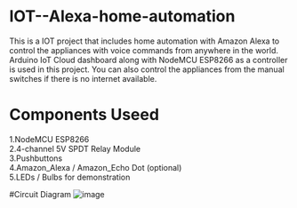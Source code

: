 # IOT--Alexa-home-automation
This is a IOT project that includes home automation with Amazon Alexa to control the appliances with voice commands from anywhere in the world. Arduino IoT Cloud dashboard along with NodeMCU ESP8266 as a controller is used in this project. You can also control the appliances from the manual switches if there is no internet available.

# Components Useed
1.NodeMCU ESP8266 <br /> 
2.4-channel 5V SPDT Relay Module <br />
3.Pushbuttons <br />
4.Amazon_Alexa / Amazon_Echo Dot (optional) <br />
5.LEDs / Bulbs for demonstration

#Circuit Diagram
![image](https://user-images.githubusercontent.com/112164785/195151102-d8faee10-7910-4de0-981e-18fa3d6b3a9b.png)


